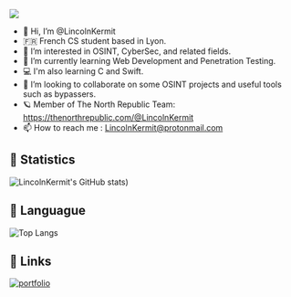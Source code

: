 ![](https://komarev.com/ghpvc/?username=LincolnKermit&color=blue)

- 👋 Hi, I’m @LincolnKermit
- 🇫🇷 French CS student based in Lyon.
- 👀 I’m interested in OSINT, CyberSec, and related fields.
- 🌱 I’m currently learning Web Development and Penetration Testing.
- 💻 I'm also learning C and Swift.
- 💞️ I’m looking to collaborate on some OSINT projects and useful tools such as bypassers.
- 🪐 Member of The North Republic Team: https://thenorthrepublic.com/@LincolnKermit
- 📫 How to reach me : LincolnKermit@protonmail.com



## 🔗 Statistics
![LincolnKermit's GitHub stats](https://github-readme-stats.vercel.app/api?username=lincolnkermit&theme=dracula&show=reviews,discussions_started,discussions_answered,prs_merged,prs_merged_percentage))

## 🔗 Languague
![Top Langs](https://github-readme-stats.vercel.app/api/top-langs/?username=lincolnkermit&hide_progress=true)

## 🔗 Links
[![portfolio](https://img.shields.io/badge/my_portfolio-000?style=for-the-badge&logo=ko-fi&logoColor=white)](https://thenorthrepublic.com/@lincolnkermit)









